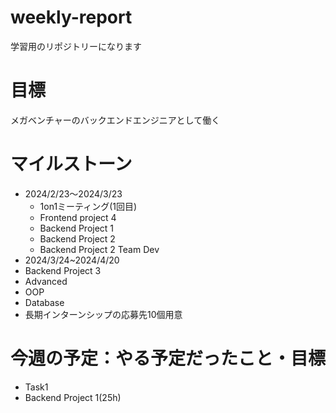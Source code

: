# weekly-report
学習用のリポジトリーになります
# 目標
メガベンチャーのバックエンドエンジニアとして働く
# マイルストーン
* 2024/2/23〜2024/3/23
  * 1on1ミーティング(1回目)
  * Frontend project 4
  * Backend Project 1
  * Backend Project 2
  * Backend Project 2 Team Dev
* 2024/3/24~2024/4/20
 * Backend Project 3
 * Advanced
 * OOP
 * Database
 * 長期インターンシップの応募先10個用意
# 今週の予定：やる予定だったこと・目標
* Task1
 * Backend Project 1(25h)
